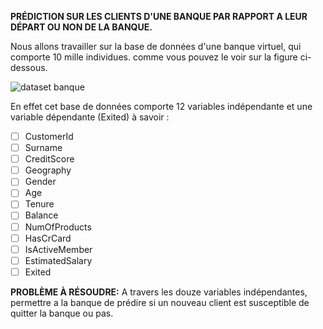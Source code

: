 **PRÉDICTION SUR LES CLIENTS D'UNE BANQUE PAR RAPPORT A LEUR DÉPART OU NON DE LA BANQUE.**

Nous allons travailler sur la base de données d'une banque virtuel, qui comporte 10 mille individues. comme vous pouvez le voir sur la figure ci-dessous.

![dataset banque](https://user-images.githubusercontent.com/82275987/157844581-9b6e8f62-d3be-4bab-be11-cacf46f6c60b.PNG)

En effet cet base de données comporte 12 variables indépendante et une variable dépendante (Exited) à savoir :
- [ ] CustomerId
- [ ] Surname
- [ ] CreditScore
- [ ] Geography
- [ ] Gender
- [ ] Age
- [ ] Tenure
- [ ] Balance
- [ ] NumOfProducts
- [ ] HasCrCard
- [ ] IsActiveMember
- [ ] EstimatedSalary
- [ ] Exited

**PROBLÈME  À RÉSOUDRE:**  A travers les douze variables indépendantes, permettre a la banque de prédire si un nouveau client est susceptible de quitter la banque ou pas. 






